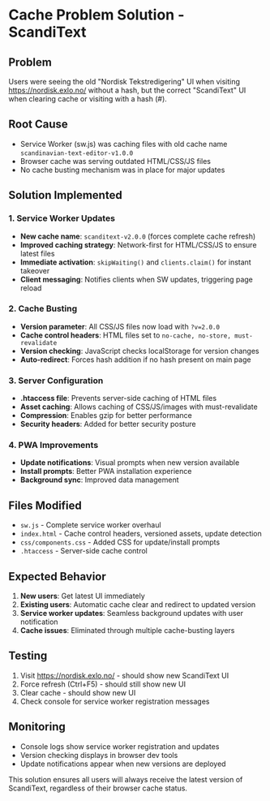 # Cache Problem Solution - ScandiText

## Problem
Users were seeing the old "Nordisk Tekstredigering" UI when visiting https://nordisk.exlo.no/ without a hash, but the correct "ScandiText" UI when clearing cache or visiting with a hash (#).

## Root Cause
- Service Worker (sw.js) was caching files with old cache name `scandinavian-text-editor-v1.0.0`
- Browser cache was serving outdated HTML/CSS/JS files
- No cache busting mechanism was in place for major updates

## Solution Implemented

### 1. Service Worker Updates
- **New cache name**: `scanditext-v2.0.0` (forces complete cache refresh)
- **Improved caching strategy**: Network-first for HTML/CSS/JS to ensure latest files
- **Immediate activation**: `skipWaiting()` and `clients.claim()` for instant takeover
- **Client messaging**: Notifies clients when SW updates, triggering page reload

### 2. Cache Busting
- **Version parameter**: All CSS/JS files now load with `?v=2.0.0`
- **Cache control headers**: HTML files set to `no-cache, no-store, must-revalidate`
- **Version checking**: JavaScript checks localStorage for version changes
- **Auto-redirect**: Forces hash addition if no hash present on main page

### 3. Server Configuration
- **.htaccess file**: Prevents server-side caching of HTML files
- **Asset caching**: Allows caching of CSS/JS/images with must-revalidate
- **Compression**: Enables gzip for better performance
- **Security headers**: Added for better security posture

### 4. PWA Improvements
- **Update notifications**: Visual prompts when new version available
- **Install prompts**: Better PWA installation experience
- **Background sync**: Improved data management

## Files Modified
- `sw.js` - Complete service worker overhaul
- `index.html` - Cache control headers, versioned assets, update detection
- `css/components.css` - Added CSS for update/install prompts
- `.htaccess` - Server-side cache control

## Expected Behavior
1. **New users**: Get latest UI immediately
2. **Existing users**: Automatic cache clear and redirect to updated version
3. **Service worker updates**: Seamless background updates with user notification
4. **Cache issues**: Eliminated through multiple cache-busting layers

## Testing
1. Visit https://nordisk.exlo.no/ - should show new ScandiText UI
2. Force refresh (Ctrl+F5) - should still show new UI
3. Clear cache - should show new UI
4. Check console for service worker registration messages

## Monitoring
- Console logs show service worker registration and updates
- Version checking displays in browser dev tools
- Update notifications appear when new versions are deployed

This solution ensures all users will always receive the latest version of ScandiText, regardless of their browser cache status.
